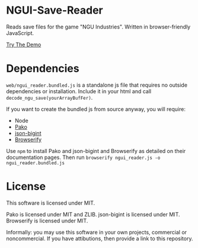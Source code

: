 # NGUI-Save-Reader
Reads save files for the game "NGU Industries". Written in browser-friendly JavaScript.

[Try The Demo](https://kms70847.github.io/)

# Dependencies
`web/ngui_reader.bundled.js` is a standalone js file that requires no outside dependencies or installation. Include it in your html and call `decode_ngu_save(yourArrayBufFer)`.

If you want to create the bundled js from source anyway, you will require:
 - Node
 - [Pako](https://github.com/nodeca/pako)
 - [json-bigint](https://github.com/sidorares/json-bigint#readme)
 - [Browserify](https://browserify.org/)

Use `npm` to install Pako and json-bigint and Browserify as detailed on their documentation pages. Then run `browserify ngui_reader.js -o ngui_reader.bundled.js`

# License

This software is licensed under MIT.

Pako is licensed under MIT and ZLIB.
json-bigint is licensed under MIT.
Browserify is licensed under MIT.

Informally: you may use this software in your own projects, commercial or noncommercial. If you have attibutions, then provide a link to this repository.